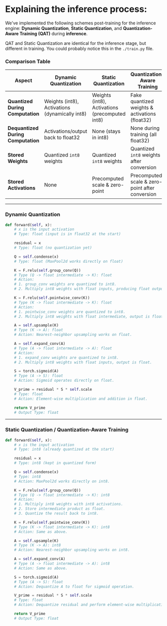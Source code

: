 # Explaining the inference process: 

We've implemented the following schemes post-training for the inference engine: **Dynamic Quantization**, **Static Quantization**, and **Quantization-Aware Training (QAT)** during **inference**.

QAT and Static Quantization are identical for the inference stage, but different in training. You could probably notice this in the `./train.py` file. 

### **Comparison Table**

| **Aspect**                    | **Dynamic Quantization**                         | **Static Quantization**                           | **Quantization-Aware Training**                     |
|--------------------------------|------------------------------------------------|--------------------------------------------------|---------------------------------------------------|
| **Quantized During Computation** | Weights (int8), Activations (dynamically int8)  | Weights (int8), Activations (precomputed int8)    | Fake quantized weights & activations (float32)     |
| **Dequantized During Computation** | Activations/output back to float32             | None (stays in int8)                              | None during training (all float32)                 |
| **Stored Weights**             | Quantized `int8` weights                        | Quantized `int8` weights                         | Quantized `int8` weights after conversion          |
| **Stored Activations**         | None                                           | Precomputed scale & zero-point                   | Precomputed scale & zero-point after conversion    |


---

### **Dynamic Quantization**

```python
def forward(self, x):
    # x is the input activation
    # Type: float (input is in float32 at the start)

    residual = x  
    # Type: float (no quantization yet)

    Q = self.condense(x)
    # Type: float (MaxPool2d works directly on float)

    K = F.relu(self.group_conv(Q))
    # Type (Q -> float intermediate -> K): float
    # Action: 
    # 1. group_conv weights are quantized to int8.
    # 2. Multiply int8 weights with float inputs, producing float outputs.

    K = F.relu(self.pointwise_conv(K))
    # Type (K -> float intermediate -> K): float
    # Action:
    # 1. pointwise_conv weights are quantized to int8.
    # 2. Multiply int8 weights with float intermediate, output is float.

    A = self.upsample(K)
    # Type (K -> A): float
    # Action: Nearest-neighbor upsampling works on float.

    A = self.expand_conv(A)
    # Type (A -> float intermediate -> A): float
    # Action:
    # 1. expand_conv weights are quantized to int8.
    # 2. Multiply int8 weights with float inputs, output is float.

    S = torch.sigmoid(A)
    # Type (A -> S): float
    # Action: Sigmoid operates directly on float.

    V_prime = residual * S * self.scale
    # Type: float
    # Action: Element-wise multiplication and addition in float.

    return V_prime
    # Output Type: float
```

---

### **Static Quantization / Quantization-Aware Training**

```python
def forward(self, x):
    # x is the input activation
    # Type: int8 (already quantized at the start)

    residual = x  
    # Type: int8 (kept in quantized form)

    Q = self.condense(x)
    # Type: int8
    # Action: MaxPool2d works directly on int8.

    K = F.relu(self.group_conv(Q))
    # Type (Q -> float intermediate -> K): int8
    # Action:
    # 1. Multiply int8 weights with int8 activations.
    # 2. Store intermediate product as float.
    # 3. Quantize the result back to int8.

    K = F.relu(self.pointwise_conv(K))
    # Type (K -> float intermediate -> K): int8
    # Action: Same as above.

    A = self.upsample(K)
    # Type (K -> A): int8
    # Action: Nearest-neighbor upsampling works on int8.

    A = self.expand_conv(A)
    # Type (A -> float intermediate -> A): int8
    # Action: Same as above.

    S = torch.sigmoid(A)
    # Type (A -> S): float
    # Action: Dequantize A to float for sigmoid operation.

    V_prime = residual * S * self.scale
    # Type: float
    # Action: Dequantize residual and perform element-wise multiplication and addition.

    return V_prime
    # Output Type: float
```

